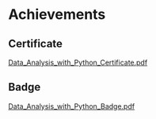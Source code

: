 

# Achievements
## Certificate
[Data_Analysis_with_Python_Certificate.pdf](https://prod-files-secure.s3.us-west-2.amazonaws.com/03e82b26-cccb-4906-bb56-adabcbdc0655/1aa3a050-2338-4a85-85d5-899bad17a31c/Data_Analysis_with_Python_Certificate.pdf?X-Amz-Algorithm=AWS4-HMAC-SHA256&X-Amz-Content-Sha256=UNSIGNED-PAYLOAD&X-Amz-Credential=ASIAZI2LB466WHPALDUU%2F20250208%2Fus-west-2%2Fs3%2Faws4_request&X-Amz-Date=20250208T061855Z&X-Amz-Expires=3600&X-Amz-Security-Token=IQoJb3JpZ2luX2VjEG4aCXVzLXdlc3QtMiJHMEUCIQDf6mI%2FEB2JhxGITjIQ3ffCqPbdvSVqXDX9ymnb34aPsAIgIwuaLVpxtrwWKr7r0Lc8oUnAF5%2B4lqcgCwUayz5jgCsqiAQIhv%2F%2F%2F%2F%2F%2F%2F%2F%2F%2FARAAGgw2Mzc0MjMxODM4MDUiDCK5P8bYZ8XxkkwZJyrcAzPvwcO7DLDU7pFuFll0HdXD1bKxuqZuohjtgfftRLY5CDCEFzNXCHLLXppkL83QSlAjZJTpmZwQu1lapi4SRo4hGH88Gvp42i4OH%2Buq%2BysdtqtizlmLMqdMdOtdQgvhIeS5EVHvoSh%2FDcqwSK%2FVDyzZMFBpDa34MNbs14pq7zIUt6DfWiWsuZNRf9qU1AcC9ORMsiTb8nxUD9YFvS0v1wmrRdP3%2ByjtpEHzwbFXi1%2B0S%2F%2FWC%2FFEjQW7FnSpe4bcjXuVmHu6oN3mnB32wQzbruUhJq8NTyLlpsz8HQyW58bsmOmI0PCwjEWNYddhGPde9jcgB4rTkKW1Yi0cETZLV%2B9ZN50yVR80OVL7oJjjOACm91mgNXsJ3akPz7CQBRiCKImbbCdynVsSe8fA3cAY1GKvC99gDqFwPdVsxnWOF7yXHvn24w1pBy65Um8C0SsDY%2Bp0SPi73%2FmrNWIeGy3PVEVEYjuL2WMLEDNADZgpYgS9foeMrsbM%2B8e%2FxIh8mErh3VPlu9wItzr%2F2S7uhlgE5A%2BmvlwH%2Bu5dU8l%2F8%2FDPKtcAzeq3HvVA6CZi7DCJ%2Bq6qVDPc397YHs1RJzoTzoqWEIrYTAgCXnBF5CRphb3cDFPeEsCxgCBiyGBMzLosMNDUm70GOqUBKtiYTro58S9rIBKSYudh4l39pUSsEhjN68Ftmf9%2Fu1CRkPFLFM6tsfH17GbUXJ3vmV4wDt2hlGhmEBcSLr%2FWKE0DlL%2Byem2P9RQBC%2BNZIS2gPwqVEI2S9rtTy4Wvhq69T6Q68hwclhC3zQz1Bx%2F4q9uM0Ft%2F99edNCucH9U2ZYp%2BtFQL9kDbVcp75IMTyKD6HX8UN1kXKnMpyfT0NuSxiL%2BwjxyP&X-Amz-Signature=0b7ca76aa763acc5061d24a610c7d12e277800927afcbd7a8bdfb1eded765288&X-Amz-SignedHeaders=host&x-id=GetObject)
## Badge
[Data_Analysis_with_Python_Badge.pdf](https://prod-files-secure.s3.us-west-2.amazonaws.com/03e82b26-cccb-4906-bb56-adabcbdc0655/4fa9bcf8-b584-40dd-8775-c0bfadf6a6f0/Data_Analysis_with_Python_Badge.pdf?X-Amz-Algorithm=AWS4-HMAC-SHA256&X-Amz-Content-Sha256=UNSIGNED-PAYLOAD&X-Amz-Credential=ASIAZI2LB466WHPALDUU%2F20250208%2Fus-west-2%2Fs3%2Faws4_request&X-Amz-Date=20250208T061855Z&X-Amz-Expires=3600&X-Amz-Security-Token=IQoJb3JpZ2luX2VjEG4aCXVzLXdlc3QtMiJHMEUCIQDf6mI%2FEB2JhxGITjIQ3ffCqPbdvSVqXDX9ymnb34aPsAIgIwuaLVpxtrwWKr7r0Lc8oUnAF5%2B4lqcgCwUayz5jgCsqiAQIhv%2F%2F%2F%2F%2F%2F%2F%2F%2F%2FARAAGgw2Mzc0MjMxODM4MDUiDCK5P8bYZ8XxkkwZJyrcAzPvwcO7DLDU7pFuFll0HdXD1bKxuqZuohjtgfftRLY5CDCEFzNXCHLLXppkL83QSlAjZJTpmZwQu1lapi4SRo4hGH88Gvp42i4OH%2Buq%2BysdtqtizlmLMqdMdOtdQgvhIeS5EVHvoSh%2FDcqwSK%2FVDyzZMFBpDa34MNbs14pq7zIUt6DfWiWsuZNRf9qU1AcC9ORMsiTb8nxUD9YFvS0v1wmrRdP3%2ByjtpEHzwbFXi1%2B0S%2F%2FWC%2FFEjQW7FnSpe4bcjXuVmHu6oN3mnB32wQzbruUhJq8NTyLlpsz8HQyW58bsmOmI0PCwjEWNYddhGPde9jcgB4rTkKW1Yi0cETZLV%2B9ZN50yVR80OVL7oJjjOACm91mgNXsJ3akPz7CQBRiCKImbbCdynVsSe8fA3cAY1GKvC99gDqFwPdVsxnWOF7yXHvn24w1pBy65Um8C0SsDY%2Bp0SPi73%2FmrNWIeGy3PVEVEYjuL2WMLEDNADZgpYgS9foeMrsbM%2B8e%2FxIh8mErh3VPlu9wItzr%2F2S7uhlgE5A%2BmvlwH%2Bu5dU8l%2F8%2FDPKtcAzeq3HvVA6CZi7DCJ%2Bq6qVDPc397YHs1RJzoTzoqWEIrYTAgCXnBF5CRphb3cDFPeEsCxgCBiyGBMzLosMNDUm70GOqUBKtiYTro58S9rIBKSYudh4l39pUSsEhjN68Ftmf9%2Fu1CRkPFLFM6tsfH17GbUXJ3vmV4wDt2hlGhmEBcSLr%2FWKE0DlL%2Byem2P9RQBC%2BNZIS2gPwqVEI2S9rtTy4Wvhq69T6Q68hwclhC3zQz1Bx%2F4q9uM0Ft%2F99edNCucH9U2ZYp%2BtFQL9kDbVcp75IMTyKD6HX8UN1kXKnMpyfT0NuSxiL%2BwjxyP&X-Amz-Signature=77990fbdb011e73ec436ce872ade3035bdcaf653662b92c85dcf8c3432564670&X-Amz-SignedHeaders=host&x-id=GetObject)
